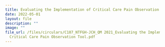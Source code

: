 ```yaml
---
title: Evaluating the Implementation of Critical Care Pain Observation Tool
date: 2022-05-01
layout: file
description: ""
image: ""
file_url: /files/circulars/C187_NTFGH-JCH_QM 2021_Evaluating the Implementation of
  Critical Care Pain Observation Tool.pdf
---
```

